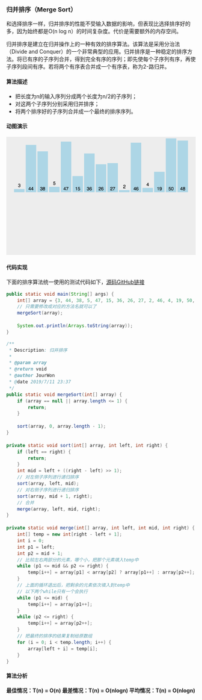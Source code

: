 ### 归并排序（Merge Sort）

和选择排序一样，归并排序的性能不受输入数据的影响，但表现比选择排序好的多，因为始终都是O(n log n）的时间复杂度。代价是需要额外的内存空间。

归并排序是建立在归并操作上的一种有效的排序算法。该算法是采用分治法（Divide and Conquer）的一个非常典型的应用。归并排序是一种稳定的排序方法。将已有序的子序列合并，得到完全有序的序列；即先使每个子序列有序，再使子序列段间有序。若将两个有序表合并成一个有序表，称为2-路归并。 

#### 算法描述

- 把长度为n的输入序列分成两个长度为n/2的子序列；
- 对这两个子序列分别采用归并排序；
- 将两个排序好的子序列合并成一个最终的排序序列。

#### 动图演示

![归并排序](https://raw.githubusercontent.com/JourWon/image/master/史上最全经典排序算法总结(Java实现)/归并排序.gif)

#### 代码实现

下面的排序算法统一使用的测试代码如下，[源码GitHub链接](https://github.com/JourWon/sort-algorithm)

```java
public static void main(String[] args) {
    int[] array = {3, 44, 38, 5, 47, 15, 36, 26, 27, 2, 46, 4, 19, 50, 48};
	// 只需要修改成对应的方法名就可以了
    mergeSort(array);

    System.out.println(Arrays.toString(array));
}
```



```java
/**
 * Description: 归并排序
 *
 * @param array
 * @return void
 * @author JourWon
 * @date 2019/7/11 23:37
 */
public static void mergeSort(int[] array) {
	if (array == null || array.length <= 1) {
		return;
	}

	sort(array, 0, array.length - 1);
}

private static void sort(int[] array, int left, int right) {
	if (left == right) {
		return;
	}
	int mid = left + ((right - left) >> 1);
	// 对左侧子序列进行递归排序
	sort(array, left, mid);
	// 对右侧子序列进行递归排序
	sort(array, mid + 1, right);
	// 合并
	merge(array, left, mid, right);
}

private static void merge(int[] array, int left, int mid, int right) {
	int[] temp = new int[right - left + 1];
	int i = 0;
	int p1 = left;
	int p2 = mid + 1;
	// 比较左右两部分的元素，哪个小，把那个元素填入temp中
	while (p1 <= mid && p2 <= right) {
		temp[i++] = array[p1] < array[p2] ? array[p1++] : array[p2++];
	}
	// 上面的循环退出后，把剩余的元素依次填入到temp中
	// 以下两个while只有一个会执行
	while (p1 <= mid) {
		temp[i++] = array[p1++];
	}
	while (p2 <= right) {
		temp[i++] = array[p2++];
	}
	// 把最终的排序的结果复制给原数组
	for (i = 0; i < temp.length; i++) {
		array[left + i] = temp[i];
	}
}
```

#### 算法分析

**最佳情况：T(n) = O(n)  最差情况：T(n) = O(nlogn)  平均情况：T(n) = O(nlogn)**